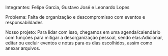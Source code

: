Integrantes: Felipe Garcia, Gustavo José e Leonardo Lopes

Problema: Falta de organização e descompromisso com eventos e responsabildades

Nosso projeto: Para lidar com isso, chegamos em uma agenda/calendário com funções para mitigar a desorganização pessoal, sendo elas:Adicionar, editar ou excluir eventos e notas para os dias escolhidos, assim como anexar arquivos.
